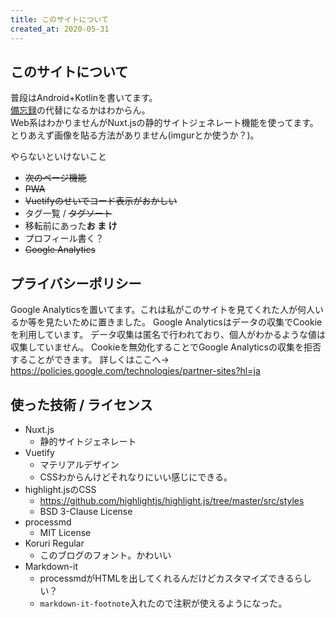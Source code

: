 ```yaml
---
title: このサイトについて
created_at: 2020-05-31
---
```

## このサイトについて
普段はAndroid+Kotlinを書いてます。  
[備忘録](https://takusan23.github.io/Bibouroku/)の代替になるかはわからん。  
Web系はわかりませんがNuxt.jsの静的サイトジェネレート機能を使ってます。  
とりあえず画像を貼る方法がありません(imgurとか使うか？)。  

やらないといけないこと
- ~~次のページ機能~~
- ~~PWA~~
- ~~Vuetifyのせいでコード表示がおかしい~~
- タグ一覧 / ~~タグソート~~
- 移転前にあった**お ま け**
- プロフィール書く？
- ~~Google Analytics~~

## プライバシーポリシー

Google Analyticsを置いてます。これは私がこのサイトを見てくれた人が何人いるか等を見たいために置きました。
Google Analyticsはデータの収集でCookieを利用しています。
データ収集は匿名で行われており、個人がわかるような値は収集していません。
Cookieを無効化することでGoogle Analyticsの収集を拒否することができます。
詳しくはここへ→ https://policies.google.com/technologies/partner-sites?hl=ja



## 使った技術 / ライセンス
- Nuxt.js
    - 静的サイトジェネレート
- Vuetify
    - マテリアルデザイン
    - CSSわからんけどそれなりにいい感じにできる。    
- highlight.jsのCSS
    - https://github.com/highlightjs/highlight.js/tree/master/src/styles
    - BSD 3-Clause License
- processmd
    - MIT License
- Koruri Regular
    - このブログのフォント。かわいい
- Markdown-it
    - processmdがHTMLを出してくれるんだけどカスタマイズできるらしい？
    - `markdown-it-footnote`入れたので注釈が使えるようになった。